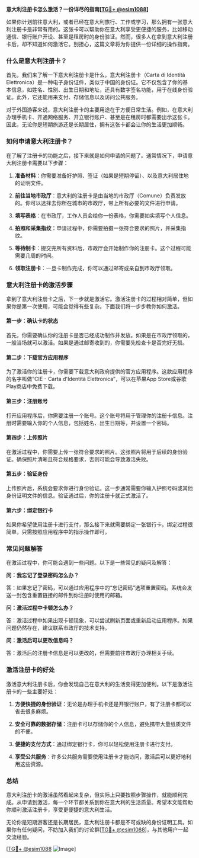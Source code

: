 **意大利注册卡怎么激活？一份详尽的指南[[TG💪+ @esim1088](https://t.me/s/esim1088)]**

如果你计划前往意大利，或者已经在意大利旅行、工作或学习，那么拥有一张意大利注册卡是非常有用的。这张卡可以帮助你在意大利享受更便捷的服务，比如移动通信、银行账户开设、甚至是租房时的身份验证。然而，很多人在拿到意大利注册卡后，却不知道如何激活它。别担心，这篇文章将为你提供一份详细的操作指南。

### 什么是意大利注册卡？

首先，我们来了解一下意大利注册卡是什么。意大利注册卡（Carta di Identità Elettronica）是一种电子身份证件，类似于中国的身份证。它不仅包含了你的基本信息，如姓名、性别、出生日期和地址，还具有数字签名功能，用于在线身份验证。此外，它还能用来支付、存储信息以及访问公共服务。

对于外国游客来说，意大利注册卡的主要用途在于方便日常生活。例如，在意大利办理手机卡、开通网络服务、开立银行账户、甚至是在租房时都需要出示这张卡。因此，无论你是短期旅游还是长期居住，拥有这张卡都会让你的生活更加顺畅。

### 如何申请意大利注册卡？

在了解了注册卡的功能之后，接下来就是如何申请的问题了。通常情况下，申请意大利注册卡需要以下步骤：

1. **准备材料**：你需要准备好护照、签证（如果是短期停留）、以及意大利居住地的证明文件。
   
2. **前往当地市政厅**：意大利的注册卡是由当地的市政厅（Comune）负责发放的。你可以选择去你所在城市的市政厅，带上所有必要的文件进行申请。

3. **填写表格**：在市政厅，工作人员会给你一份表格，你需要如实填写个人信息。

4. **拍照和采集指纹**：申请过程中，你需要拍摄一张符合要求的照片，并采集指纹。

5. **等待制卡**：提交完所有资料后，市政厅会开始制作你的注册卡。这个过程可能需要几周的时间。

6. **领取注册卡**：一旦卡制作完成，你可以通过邮寄或亲自到市政厅领取。

### 意大利注册卡的激活步骤

拿到了意大利注册卡之后，下一步就是激活它。激活注册卡的过程相对简单，但如果你是第一次使用，可能会觉得有些复杂。下面我们将一步步教你如何激活。

#### 第一步：确认卡的状态

首先，你需要确认你的注册卡是否已经成功制作并发放。如果是在市政厅领取的，一般当场就可以激活。如果是通过邮寄收到的，你需要先检查卡是否完好无损。

#### 第二步：下载官方应用程序

为了激活你的注册卡，你需要下载意大利政府提供的官方应用程序。这款应用程序的名字叫做“CIE - Carta d'Identità Elettronica”，可以在苹果App Store或谷歌Play商店中免费下载。

#### 第三步：注册账号

打开应用程序后，你需要注册一个账号。这个账号将用于管理你的注册卡信息。注册时需要输入你的个人信息，包括姓名、出生日期等，并设置一个密码。

#### 第四步：上传照片

在激活过程中，你需要上传一张符合要求的照片。这张照片将用于后续的身份验证。确保照片清晰且符合规格要求，否则可能会导致激活失败。

#### 第五步：验证身份

上传照片后，系统会要求你进行身份验证。这一步通常需要你输入护照号码或其他身份证明文件的信息。验证通过后，你的注册卡就正式激活了。

#### 第六步：绑定银行卡

如果你希望使用注册卡进行支付，那么接下来就需要绑定一张银行卡。绑定过程很简单，只需按照应用程序中的指示操作即可。

### 常见问题解答

在激活过程中，你可能会遇到一些问题。以下是一些常见的疑问及解答：

**问：我忘记了登录密码怎么办？**

答：如果忘记了密码，可以通过应用程序中的“忘记密码”选项重置密码。系统会发送一封包含重置链接的邮件到你注册时使用的邮箱。

**问：激活过程中卡顿怎么办？**

答：激活过程中如果出现卡顿现象，可以尝试刷新页面或重新启动应用程序。如果问题仍然存在，建议联系市政厅的技术支持。

**问：激活后可以更改信息吗？**

答：激活后的注册卡信息是可以更改的，但需要前往市政厅办理相关手续。

### 激活注册卡的好处

激活意大利注册卡后，你会发现自己在意大利的生活变得更加便利。以下是激活注册卡的一些主要好处：

1. **方便快捷的身份验证**：无论是办理手机卡还是开银行账户，有了注册卡都可以省去很多麻烦。

2. **安全可靠的数据存储**：注册卡可以存储你的个人信息，避免携带大量纸质文件的不便。

3. **便捷的支付方式**：通过绑定银行卡，你可以轻松使用注册卡进行支付。

4. **享受公共服务**：许多公共服务需要使用注册卡才能访问，激活后可以更好地利用这些资源。

### 总结

意大利注册卡的激活虽然看起来复杂，但实际上只要按照步骤操作，就能顺利完成。从申请到激活，每一个环节都关系到你在意大利的生活质量。希望本文能帮助你顺利激活注册卡，享受更便捷的意大利生活。

无论你是短期游客还是长期居民，意大利注册卡都是不可或缺的身份证明工具。如果你有任何疑问，不妨加入我们的讨论群[[TG💪+ @esim1088](https://t.me/s/esim1088)]，与其他用户一起交流经验。

[[TG💪+ @esim1088](https://t.me/s/esim1088) ![Image](https://i.postimg.cc/4NQfJmqS/Snipaste-2025-05-13-00-14-12.png)]